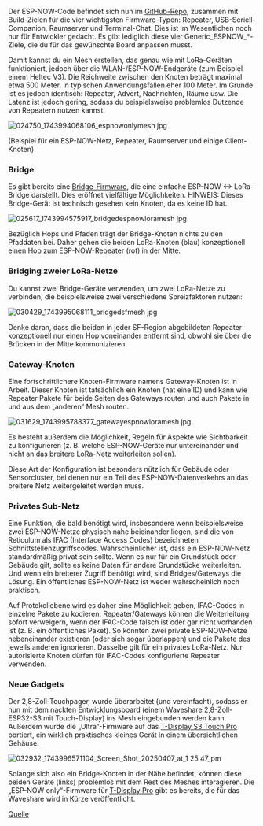 Der ESP-NOW-Code befindet sich nun im [GitHub-Repo](https://github.com/ripplebiz/MeshCore), zusammen mit Build-Zielen für die vier wichtigsten Firmware-Typen: Repeater, USB-Seriell-Companion, Raumserver und Terminal-Chat. Dies ist im Wesentlichen noch nur für Entwickler gedacht. Es gibt lediglich diese vier Generic_ESPNOW_*-Ziele, die du für das gewünschte Board anpassen musst.

Damit kannst du ein Mesh erstellen, das genau wie mit LoRa-Geräten funktioniert, jedoch über die WLAN-/ESP-NOW-Endgeräte (zum Beispiel einem Heltec V3). Die Reichweite zwischen den Knoten beträgt maximal etwa 500 Meter, in typischen Anwendungsfällen eher 100 Meter. Im Grunde ist es jedoch identisch: Repeater, Advert, Nachrichten, Räume usw. Die Latenz ist jedoch gering, sodass du beispielsweise problemlos Dutzende von Repeatern nutzen kannst.

![024750_1743994068106_espnowonlymesh jpg](https://github.com/user-attachments/assets/39428a3b-14b1-4bae-9bd3-072895909625)

(Beispiel für ein ESP-NOW-Netz, Repeater, Raumserver und einige Client-Knoten)

### Bridge

Es gibt bereits eine [Bridge-Firmware](https://buymeacoffee.com/ripplebiz/e/405835), die eine einfache ESP-NOW <-> LoRa-Bridge darstellt. Dies eröffnet vielfältige Möglichkeiten. HINWEIS: Dieses Bridge-Gerät ist technisch gesehen kein Knoten, da es keine ID hat.

![025617_1743994575917_bridgedespnowloramesh jpg](https://github.com/user-attachments/assets/811c6a95-71bd-4618-b167-b5f464cb734b)

Bezüglich Hops und Pfaden trägt der Bridge-Knoten nichts zu den Pfaddaten bei. Daher gehen die beiden LoRa-Knoten (blau) konzeptionell einen Hop zum ESP-NOW-Repeater (rot) in der Mitte.


### Bridging zweier LoRa-Netze

Du kannst zwei Bridge-Geräte verwenden, um zwei LoRa-Netze zu verbinden, die beispielsweise zwei verschiedene Spreizfaktoren nutzen:

![030429_1743995068111_bridgedsfmesh jpg](https://github.com/user-attachments/assets/7762ba6c-2964-44d9-84d2-04aab588f8df)

Denke daran, dass die beiden in jeder SF-Region abgebildeten Repeater konzeptionell nur einen Hop voneinander entfernt sind, obwohl sie über die Brücken in der Mitte kommunizieren.

### Gateway-Knoten

Eine fortschrittlichere Knoten-Firmware namens Gateway-Knoten ist in Arbeit. Dieser Knoten ist tatsächlich ein Knoten (hat eine ID) und kann wie Repeater Pakete für beide Seiten des Gateways routen und auch Pakete in und aus dem „anderen“ Mesh routen.

![031629_1743995788377_gatewayespnowloramesh jpg](https://github.com/user-attachments/assets/ba7a232b-8269-474b-a3f3-e9094d34cd81)

Es besteht außerdem die Möglichkeit, Regeln für Aspekte wie Sichtbarkeit zu konfigurieren (z. B. welche ESP-NOW-Geräte nur untereinander und nicht an das breitere LoRa-Netz weiterleiten sollen).

Diese Art der Konfiguration ist besonders nützlich für Gebäude oder Sensorcluster, bei denen nur ein Teil des ESP-NOW-Datenverkehrs an das breitere Netz weitergeleitet werden muss.

### Privates Sub-Netz

Eine Funktion, die bald benötigt wird, insbesondere wenn beispielsweise zwei ESP-NOW-Netze physisch nahe beieinander liegen, sind die von Reticulum als IFAC (Interface Access Codes) bezeichneten Schnittstellenzugriffscodes. Wahrscheinlicher ist, dass ein ESP-NOW-Netz standardmäßig privat sein sollte. Wenn es nur für ein Grundstück oder Gebäude gilt, sollte es keine Daten für andere Grundstücke weiterleiten. Und wenn ein breiterer Zugriff benötigt wird, sind Bridges/Gateways die Lösung. Ein öffentliches ESP-NOW-Netz ist weder wahrscheinlich noch praktisch.

Auf Protokollebene wird es daher eine Möglichkeit geben, IFAC-Codes in einzelne Pakete zu kodieren. Repeater/Gateways können die Weiterleitung sofort verweigern, wenn der IFAC-Code falsch ist oder gar nicht vorhanden ist (z. B. ein öffentliches Paket). So könnten zwei private ESP-NOW-Netze nebeneinander existieren (oder sich sogar überlappen) und die Pakete des jeweils anderen ignorieren. Dasselbe gilt für ein privates LoRa-Netz. Nur autorisierte Knoten dürfen für IFAC-Codes konfigurierte Repeater verwenden.

### Neue Gadgets

Der 2,8-Zoll-Touchpager, wurde überarbeitet (und vereinfacht), sodass er nun mit dem nackten Entwicklungsboard (einem Waveshare 2,8-Zoll-ESP32-S3 mit Touch-Display) ins Mesh eingebunden werden kann. Außerdem wurde die „Ultra“-Firmware auf das [T-Display S3 Touch Pro](https://github.com/MC-DE-Wiki/MeshCore-Handbuch/wiki/T%E2%80%90Display-S3-Pro) portiert, ein wirklich praktisches kleines Gerät in einem übersichtlichen Gehäuse:

![032932_1743996571104_Screen_Shot_20250407_at_1 25 47_pm](https://github.com/user-attachments/assets/bf59990e-c151-4011-a0d8-3ef44106a010)

Solange sich also ein Bridge-Knoten in der Nähe befindet, können diese beiden Geräte (links) problemlos mit dem Rest des Meshes interagieren. Die „ESP-NOW only“-Firmware für [T-Display Pro](https://github.com/MC-DE-Wiki/MeshCore-Handbuch/wiki/T%E2%80%90Display-S3-Pro) gibt es bereits, die für das Waveshare wird in Kürze veröffentlicht.

[Quelle](https://buymeacoffee.com/ripplebiz/esp-now-overview)
